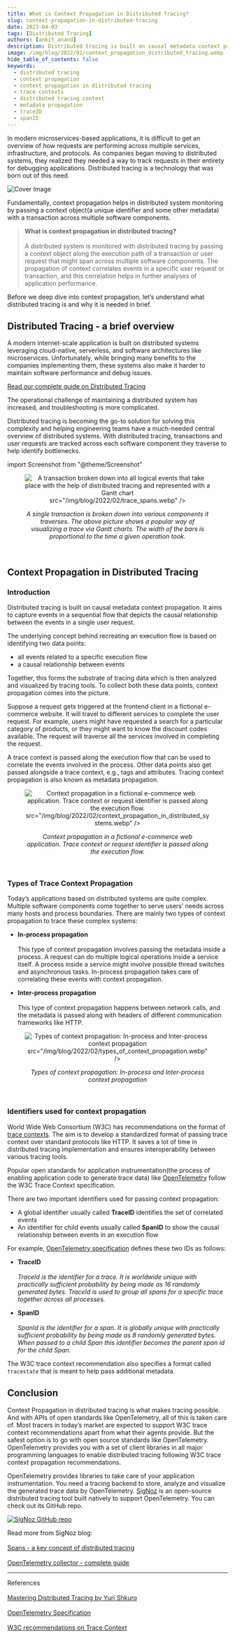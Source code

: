 ```yaml
---
title: What is Context Propagation in Distributed Tracing?
slug: context-propagation-in-distributed-tracing
date: 2023-04-03
tags: [Distributed Tracing]
authors: [ankit_anand]
description: Distributed tracing is built on causal metadata context propagation. Context propagation correlates events in a specific user request or transaction with the help of global identifiers and some other metadata..
image: /img/blog/2022/02/context_propagation_distributed_tracing.webp
hide_table_of_contents: false
keywords:
  - distributed tracing
  - context propagation
  - context propagation in distributed tracing
  - trace contexts
  - distributed tracing context
  - metadata propagation
  - traceID
  - spanID
---
```


<head>
  <link rel="canonical" href="https://signoz.io/blog/context-propagation-in-distributed-tracing/"/>
</head>

In modern microservices-based applications, it is difficult to get an overview of how requests are performing across multiple services, infrastructure, and protocols. As companies began moving to distributed systems, they realized they needed a way to track requests in their entirety for debugging applications. Distributed tracing is a technology that was born out of this need.

<!--truncate-->

![Cover Image](/img/blog/2022/02/context_propagation_distributed_tracing.webp)

Fundamentally, context propagation helps in distributed system monitoring by passing a context object(a unique identifier and some other metadata) with a transaction across multiple software components.

> **What is context propagation in distributed tracing?**<br></br>
> A distributed system is monitored with distributed tracing by passing a context object along the execution path of a transaction or user request that might span across multiple software components. The propagation of context correlates events in a specific user request or transaction, and this correlation helps in further analyses of application performance.

Before we deep dive into context propagation, let’s understand what distributed tracing is and why it is needed in brief.

## Distributed Tracing - a brief overview

A modern internet-scale application is built on distributed systems leveraging cloud-native, serverless, and software architectures like microservices. Unfortunately, while bringing many benefits to the companies implementing them, these systems also make it harder to maintain software performance and debug issues.

[Read our complete guide on Distributed Tracing](http://signoz.io/distributed-tracing/)

The operational challenge of maintaining a distributed system has increased, and troubleshooting is more complicated.

Distributed tracing is becoming the go-to solution for solving this complexity and helping engineering teams have a much-needed central overview of distributed systems. With distributed tracing, transactions and user requests are tracked across each software component they traverse to help identify bottlenecks.

import Screenshot from "@theme/Screenshot"

<figure data-zoomable align='center'>
    <img className="box-shadowed-image"
   alt="A transaction broken down into all logical events that take place with the help of distributed tracing and represented with a Gantt chart"
   
   src="/img/blog/2022/02/trace_spans.webp"
   />
<figcaption><i>A single transaction is broken down into various components it traverses. The above picture shows a popular way of visualizing a trace via Gantt charts. The width of the bars is proportional to the time a given operation took.</i></figcaption>
</figure>
<br/>

## Context Propagation in Distributed Tracing

### Introduction

Distributed tracing is built on causal metadata context propagation. It aims to capture events in a sequential flow that depicts the causal relationship between the events in a single user request.

The underlying concept behind recreating an execution flow is based on identifying two data points:

- all events related to a specific execution flow
- a causal relationship between events

Together, this forms the substrate of tracing data which is then analyzed and visualized by tracing tools. To collect both these data points, context propagation comes into the picture.

Suppose a request gets triggered at the frontend client in a fictional e-commerce website. It will travel to different services to complete the user request. For example, users might have requested a search for a particular category of products, or they might want to know the discount codes available. The request will traverse all the services involved in completing the request.

A trace context is passed along the execution flow that can be used to correlate the events involved in the process. Other data points also get passed alongside a trace context, e.g., tags and attributes. Tracing context propagation is also known as metadata propagation.

<figure data-zoomable align='center'>
    <img className="box-shadowed-image"
   alt="Context propagation in a fictional e-commerce web application. Trace context or request identifier is passed along the execution flow."
   
   src="/img/blog/2022/02/context_propagation_in_distributed_systems.webp"
   />
<figcaption><i>Context propagation in a fictional e-commerce web application. Trace context or request identifier is passed along the execution flow.</i></figcaption>
</figure>
<br/>

### Types of Trace Context Propagation

Today’s applications based on distributed systems are quite complex. Multiple software components come together to serve users’ needs across many hosts and process boundaries. There are mainly two types of context propagation to trace these complex systems:

- **In-process propagation**<br></br>
  This type of context propagation involves passing the metadata inside a process. A request can do multiple logical operations inside a service itself. A process inside a service might involve possible thread switches and asynchronous tasks. In-process propagation takes care of correlating these events with context propagation.

- **Inter-process propagation**<br></br>
  This type of context propagation happens between network calls, and the metadata is passed along with headers of different communication frameworks like HTTP.

<figure data-zoomable align='center'>
    <img className="box-shadowed-image"
   alt="Types of context propagation: In-process and Inter-process context propagation"
   
   src="/img/blog/2022/02/types_of_context_propagation.webp"
   />
<figcaption><i>Types of context propagation: In-process and Inter-process context propagation</i></figcaption>
</figure>
<br/>

### Identifiers used for context propagation

World Wide Web Consortium (W3C) has recommendations on the format of <a href = "https://www.w3.org/TR/trace-context/" rel="noopener noreferrer nofollow" target="_blank" >trace contexts</a>. The aim is to develop a standardized format of passing trace context over standard protocols like HTTP. It saves a lot of time in distributed tracing implementation and ensures interoperability between various tracing tools.

Popular open standards for application instrumentation(the process of enabling application code to generate trace data) like <a href = "https://opentelemetry.io/" rel="noopener noreferrer nofollow" target="_blank" >OpenTelemetry</a> follow the W3C Trace Context specification.

There are two important identifiers used for passing context propagation:

- A global identifier usually called **TraceID** identifies the set of correlated events
- An identifier for child events usually called **SpanID** to show the causal relationship between events in an execution flow

For example, <a href = "https://github.com/open-telemetry/opentelemetry-specification/blob/main/specification/overview.md" rel="noopener noreferrer nofollow" target="_blank" >OpenTelemetry specification</a> defines these two IDs as follows:

- **TraceID**<br></br>
  _TraceId is the identifier for a trace. It is worldwide unique with practically sufficient probability by being made as 16 randomly generated bytes. TraceId is used to group all spans for a specific trace together across all processes._

- **SpanID**<br></br>
  _SpanId is the identifier for a span. It is globally unique with practically sufficient probability by being made as 8 randomly generated bytes. When passed to a child Span this identifier becomes the parent span id for the child Span._

The W3C trace context recommendation also specifies a format called `tracestate` that is meant to help pass additional metadata.

## Conclusion

Context Propagation in distributed tracing is what makes tracing possible. And with APIs of open standards like OpenTelemetry, all of this is taken care of. Most tracers in today’s market are expected to support W3C trace context recommendations apart from what their agents provide. But the safest option is to go with open source standards like OpenTelemetry. OpenTelemetry provides you with a set of client libraries in all major programming languages to enable distributed tracing following W3C trace context propagation recommendations.

OpenTelemetry provides libraries to take care of your application instrumentation. You need a tracing backend to store, analyze and visualize the generated trace data by OpenTelemetry. [SigNoz](https://signoz.io/) is an open-source distributed tracing tool built natively to support OpenTelemetry. You can check out its GitHub repo.

[![SigNoz GitHub repo](/img/blog/common/signoz_github.webp)](https://github.com/SigNoz/signoz)

Read more from SigNoz blog:<br></br>
[Spans - a key concept of distributed tracing](https://signoz.io/blog/distributed-tracing-span/)<br></br>
[OpenTelemetry collector - complete guide](https://signoz.io/blog/opentelemetry-collector-complete-guide/)

---

References<br></br>
<a href = "https://www.packtpub.com/product/mastering-distributed-tracing/9781788628464" rel="noopener noreferrer nofollow" target="_blank" >Mastering Distributed Tracing by Yuri Shkuro</a><br></br>
<a href = "https://github.com/open-telemetry/opentelemetry-specification/blob/main/specification/overview.md" rel="noopener noreferrer nofollow" target="_blank" >OpenTelemetry Specification</a><br></br>
<a href = "https://www.w3.org/TR/trace-context/" rel="noopener noreferrer nofollow" target="_blank" >W3C recommendations on Trace Context</a>
